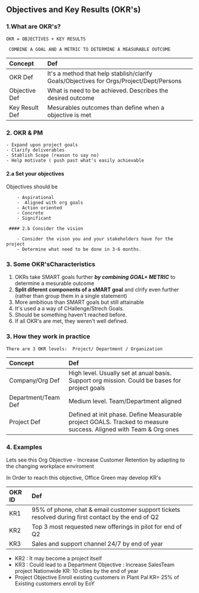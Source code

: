 ## Objectives and Key Results (OKR's)

### 1.What are OKR's?

`` OKR = OBJECTIVES + KEY RESULTS ``

`` COMBINE A GOAL AND A METRIC TO DETERMINE A MEASURABLE OUTCOME``


| Concept |  Def |
| :--- |:---- |
| OKR Def | It's a method  that help stablish/clarify Goals/Objectives for Orgs/Project/Dept/Persons |
| Objective Def | What is need to be achieved. Describes the desired outcome |
| Key Result Def | Mesurables outcomes than define when a objective is met |


### 2. OKR & PM

    - Expand upon project goals
    - Clarify deliverables
    - Stablish Scope (reason to say no)
    - Help motivate ( push past what's easily achievable
    
    
   #### 2.a Set your objectives
   
   Objectives should be
   
        - Aspirational
        -  Aligned with org goals
        - Action oriented
        - Concrete
        - Significant
    
     #### 2.b Consider the vision
     
        - Consider the vison you and your stakeholders have for the project
        - Determine what need to be done in 3-6 months.
        
   
### 3. Some OKR'sCharacteristics

1. OKRs take SMART goals further ***by combining GOAL+ METRIC*** to determine a mesurable outcome
2. **Split diferent components of a sMART goal** and clrify even further (rather than group them in a single statement)
3.  More ambitious than SMART goals but still attainable
4.  It's used a a way of CHallenge/Strech Goals.
5.  Should be something haven't reached before.
6.  If all OKR's are met, they weren't well defined.

### 3. How they work in practice

`` There are 3 OKR levels:  Project/ Department / Organization ``

| Concept |  Def |
| :--- |:---- |
| Company/Org Def | High level. Usually set at anual basis. Support org mission. Could be bases for project goals |
| Department/Team Def | Medium level. Team/Department aligned |
| Project  Def | Defined at init phase. Define Measurable project GOALS. Tracked to measure success. Aligned with Team & Org ones |


### 4. Examples

Lets see this Org Objective
    -  Increase Customer Retention by adapting to the changing workplace enviroment

In Order to reach this objective, Office Green may develop KR's

| OKR ID |  Def |
| :--- |:---- |
| KR1 | 95% of phone, chat & email customer support tickets resolved during first contact by the end of Q2 |
| KR2 | Top 3 most requested new offerings in pilot for end of Q2 |
| KR3 | Sales and support channel 24/7 by end of year|

- KR2 : It may become a project itself
- KR3 : Could lead to a Department Objective : Increase SalesTeam project Nationwide KR: 10 cities by the end of year
- Project Objective Enroll existing customers in Plant Pal KR= 25% of Existing customers enroll by EoY
